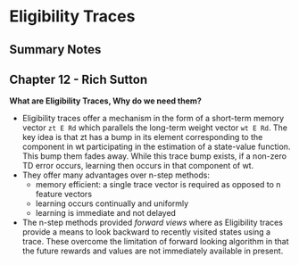 # Eligibility Traces
## Summary Notes

## Chapter 12 - Rich Sutton 

**What are Eligibility Traces, Why do we need them?**
- Eligibility traces offer a mechanism in the form of a short-term memory vector `zt E Rd` which parallels the long-term weight vector `wt E Rd`.
The key idea is that zt has a bump in its element corresponding to the component in wt participating in the estimation of a state-value function. This bump them fades away. 
While this trace bump exists, if a non-zero TD error occurs, learning then occurs in that component of wt.
- They offer many advantages over n-step methods:
  * memory efficient: a single trace vector is required as opposed to n feature vectors
  * learning occurs continually and uniformly
  * learning is immediate and not delayed
- The n-step methods provided *forward views* where as Eligibility traces provide a means to look backward to recently visited states using a trace.
These overcome the limitation of forward looking algorithm in that the future rewards and values are not immediately available in present.
